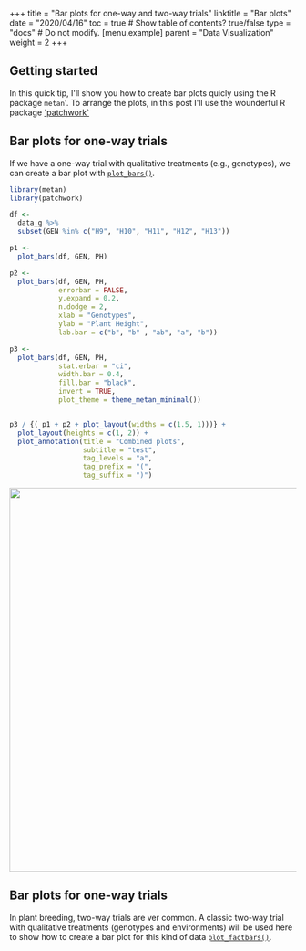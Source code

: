 +++
title = "Bar plots for one-way and two-way trials"
linktitle = "Bar plots"
date = "2020/04/16"
toc = true  # Show table of contents? true/false
type = "docs"  # Do not modify.
[menu.example]
    parent = "Data Visualization"
    weight = 2
+++




## Getting started

In this quick tip, I'll show you how to create bar plots quicly using the R package `metan`'. To arrange the plots, in this post I'll use the wounderful R package [´patchwork`](https://patchwork.data-imaginist.com/)

## Bar plots for one-way trials

If we have a one-way trial with qualitative treatments (e.g., genotypes), we can create a bar plot with [`plot_bars()`](https://tiagoolivoto.github.io/metan/reference/barplots.html).


```r
library(metan)
library(patchwork)

df <- 
  data_g %>% 
  subset(GEN %in% c("H9", "H10", "H11", "H12", "H13"))

p1 <- 
  plot_bars(df, GEN, PH)

p2 <- 
  plot_bars(df, GEN, PH,
            errorbar = FALSE,
            y.expand = 0.2,
            n.dodge = 2,
            xlab = "Genotypes",
            ylab = "Plant Height",
            lab.bar = c("b", "b" , "ab", "a", "b"))

p3 <- 
  plot_bars(df, GEN, PH,
            stat.erbar = "ci",
            width.bar = 0.4,
            fill.bar = "black",
            invert = TRUE,
            plot_theme = theme_metan_minimal())


p3 / {( p1 + p2 + plot_layout(widths = c(1.5, 1)))} +
  plot_layout(heights = c(1, 2)) +
  plot_annotation(title = "Combined plots",
                  subtitle = "test",
                  tag_levels = "a",
                  tag_prefix = "(",
                  tag_suffix = ")")
```

<img src="/tutorials/metan/plots_files/figure-html/unnamed-chunk-1-1.png" width="672" style="display: block; margin: auto;" />


## Bar plots for one-way trials

In plant breeding, two-way trials are ver common. A classic two-way trial with qualitative treatments (genotypes and environments) will be used here to show how to create a bar plot for this kind of data [`plot_factbars()`](https://tiagoolivoto.github.io/metan/reference/barplots.html).
